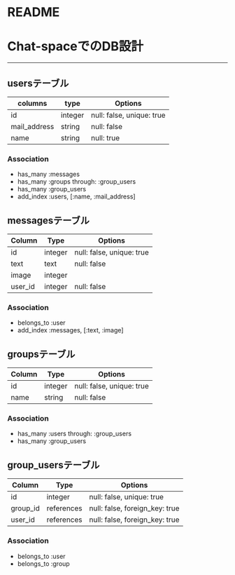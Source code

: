 # README
# Chat-spaceでのDB設計
---
##  usersテーブル
| columns  | type  |  Options |
|---|---|---|
|  id |   integer| null: false,  unique: true  |
|  mail_address | string  |  null: false |
| name |string| null: true |
### Association
- has_many :messages
- has_many :groups through: :group_users
- has_many :group_users
- add_index :users, [:name, :mail_address]
## messagesテーブル
|Column|Type|Options|
|------|----|-------|
|id| integer |null: false, unique: true |
|text| text |null: false |
| image| integer| | 
| user_id| integer | null: false|

### Association
- belongs_to :user
- add_index :messages, [:text, :image]
## groupsテーブル

|Column|Type|Options|
|------|----|-------|
|id | integer |null: false, unique: true |
|name | string |null: false |

### Association
- has_many :users through: :group_users
- has_many :group_users
## group_usersテーブル

|Column|Type|Options|
|------|----|-------|
|id | integer |null: false, unique: true |
|group_id | references  | null: false, foreign_key: true |
|user_id| references  | null: false, foreign_key: true |
### Association
- belongs_to :user
- belongs_to :group